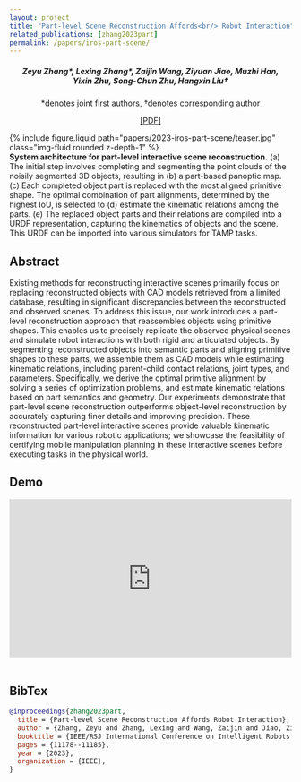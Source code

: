 ```yaml
---
layout: project
title: "Part-level Scene Reconstruction Affords<br/> Robot Interaction"
related_publications: [zhang2023part]
permalink: /papers/iros-part-scene/
---
```


<h5 style="text-align: center;">
Zeyu Zhang*, Lexing Zhang*, Zaijin Wang, Ziyuan Jiao, Muzhi Han,<br/> Yixin Zhu, Song-Chun Zhu, Hangxin Liu†
</h5>
<p style="text-align: center;">
*denotes joint first authors, †denotes corresponding author
</p>
<p style="text-align: center;">
<a href="2023-iros-part-scene/paper.pdf" target="_blank">[PDF]</a>
</p>

<div class="row mt-3">
    <div class="col-sm">
        {% include figure.liquid path="papers/2023-iros-part-scene/teaser.jpg" class="img-fluid rounded z-depth-1" %}
    </div>
</div>
<div class="caption">
     <b>System architecture for part-level interactive scene reconstruction.</b> (a) The initial step involves completing and segmenting the point clouds of the noisily segmented 3D objects, resulting in (b) a part-based panoptic map. (c) Each completed object part is replaced with the most aligned primitive shape. The optimal combination of part alignments, determined by the highest IoU, is selected to (d) estimate the kinematic relations among the parts. (e) The replaced object parts and their relations are compiled into a URDF representation, capturing the kinematics of objects and the scene. This URDF can be imported into various simulators for TAMP tasks.
</div>

## Abstract

Existing methods for reconstructing interactive scenes primarily focus on replacing reconstructed objects with CAD models retrieved from a limited database, resulting in significant discrepancies between the reconstructed and observed scenes. To address this issue, our work introduces a part-level reconstruction approach that reassembles objects using primitive shapes. This enables us to precisely replicate the observed physical scenes and simulate robot interactions with both rigid and articulated objects. By segmenting reconstructed objects into semantic parts and aligning primitive shapes to these parts, we assemble them as CAD models while estimating kinematic relations, including parent-child contact relations, joint types, and parameters. Specifically, we derive the optimal primitive alignment by solving a series of optimization problems, and estimate kinematic relations based on part semantics and geometry. Our experiments demonstrate that part-level scene reconstruction outperforms object-level reconstruction by accurately capturing finer details and improving precision. These reconstructed part-level interactive scenes provide valuable kinematic information for various robotic applications; we showcase the feasibility of certifying mobile manipulation planning in these interactive scenes before executing tasks in the physical world.

## Demo

<div style="padding:56.25% 0 0 0;position:relative;"><iframe src="https://player.vimeo.com/video/849400128?badge=0&amp;autopause=0&amp;player_id=0&amp;app_id=58479" frameborder="0" allow="autoplay; fullscreen; picture-in-picture; clipboard-write; encrypted-media; web-share" style="position:absolute;top:0;left:0;width:100%;height:100%;" title="[IROS 2023] Part-level Scene Reconstruction Affords Robot Interaction"></iframe></div><script src="https://player.vimeo.com/api/player.js"></script><br/>

## BibTex

```bibtex
@inproceedings{zhang2023part,
  title = {Part-level Scene Reconstruction Affords Robot Interaction},
  author = {Zhang, Zeyu and Zhang, Lexing and Wang, Zaijin and Jiao, Ziyuan and Han, Muzhi and Zhu, Yixin and Zhu, Song-Chun and Liu, Hangxin},
  booktitle = {IEEE/RSJ International Conference on Intelligent Robots and Systems (IROS)},
  pages = {11178--11185},
  year = {2023},
  organization = {IEEE},
}
```
